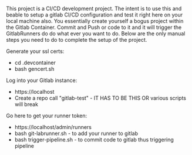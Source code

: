 This project is a CI/CD development project.  The intent is to use this and beable to setup a gitlab
CI/CD configuration and test it right here on your local machine also.
You essentially create yourself a bogus project within the Gitlab Container.
Commit and Push or code to it and it will trigger the GitlabRunners do do what ever you want to do.
Below are the only manual steps you need to do to complete the setup of the project.

Generate your ssl certs:
- cd .devcontainer
- bash gencert.sh


Log into your Gitlab instance:
- https://localhost
- Create a repo call "gitlab-test" - IT HAS TO BE THIS OR various scripts will break


Go here to get your runner token:
- https://localhost/admin/runners
- bash git-labrunner.sh - to add your runner to gitlab
- bash trigger-pipeline.sh - to commit code to gitlab thus triggering pipeline